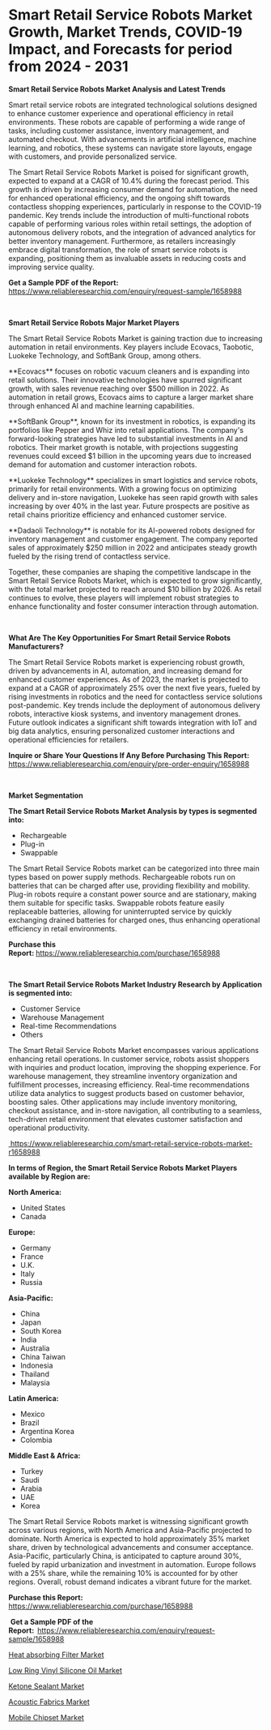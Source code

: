 <p><h1>Smart Retail Service Robots Market Growth, Market Trends, COVID-19 Impact, and Forecasts for period from 2024 - 2031</h1></p><p><strong>Smart Retail Service Robots Market Analysis and Latest Trends</strong></p>
<p><p>Smart retail service robots are integrated technological solutions designed to enhance customer experience and operational efficiency in retail environments. These robots are capable of performing a wide range of tasks, including customer assistance, inventory management, and automated checkout. With advancements in artificial intelligence, machine learning, and robotics, these systems can navigate store layouts, engage with customers, and provide personalized service.</p><p>The Smart Retail Service Robots Market is poised for significant growth, expected to expand at a CAGR of 10.4% during the forecast period. This growth is driven by increasing consumer demand for automation, the need for enhanced operational efficiency, and the ongoing shift towards contactless shopping experiences, particularly in response to the COVID-19 pandemic. Key trends include the introduction of multi-functional robots capable of performing various roles within retail settings, the adoption of autonomous delivery robots, and the integration of advanced analytics for better inventory management. Furthermore, as retailers increasingly embrace digital transformation, the role of smart service robots is expanding, positioning them as invaluable assets in reducing costs and improving service quality.</p></p>
<p><strong>Get a Sample PDF of the Report:&nbsp;</strong> <a href="https://www.reliableresearchiq.com/enquiry/request-sample/1658988?utm_campaign=1088&utm_medium=2&utm_source=Github&utm_content=ia&utm_term=28092024&utm_id=smart-retail-service-robots">https://www.reliableresearchiq.com/enquiry/request-sample/1658988</a></p>
<p>&nbsp;</p>
<p><strong>Smart Retail Service Robots Major Market Players</strong></p>
<p><p>The Smart Retail Service Robots Market is gaining traction due to increasing automation in retail environments. Key players include Ecovacs, Taobotic, Luokeke Technology, and SoftBank Group, among others.</p><p>**Ecovacs** focuses on robotic vacuum cleaners and is expanding into retail solutions. Their innovative technologies have spurred significant growth, with sales revenue reaching over $500 million in 2022. As automation in retail grows, Ecovacs aims to capture a larger market share through enhanced AI and machine learning capabilities.</p><p>**SoftBank Group**, known for its investment in robotics, is expanding its portfolios like Pepper and Whiz into retail applications. The company's forward-looking strategies have led to substantial investments in AI and robotics. Their market growth is notable, with projections suggesting revenues could exceed $1 billion in the upcoming years due to increased demand for automation and customer interaction robots.</p><p>**Luokeke Technology** specializes in smart logistics and service robots, primarily for retail environments. With a growing focus on optimizing delivery and in-store navigation, Luokeke has seen rapid growth with sales increasing by over 40% in the last year. Future prospects are positive as retail chains prioritize efficiency and enhanced customer service.</p><p>**Dadaoli Technology** is notable for its AI-powered robots designed for inventory management and customer engagement. The company reported sales of approximately $250 million in 2022 and anticipates steady growth fueled by the rising trend of contactless service.</p><p>Together, these companies are shaping the competitive landscape in the Smart Retail Service Robots Market, which is expected to grow significantly, with the total market projected to reach around $10 billion by 2026. As retail continues to evolve, these players will implement robust strategies to enhance functionality and foster consumer interaction through automation.</p></p>
<p>&nbsp;</p>
<p><strong>What Are The Key Opportunities For Smart Retail Service Robots Manufacturers?</strong></p>
<p><p>The Smart Retail Service Robots market is experiencing robust growth, driven by advancements in AI, automation, and increasing demand for enhanced customer experiences. As of 2023, the market is projected to expand at a CAGR of approximately 25% over the next five years, fueled by rising investments in robotics and the need for contactless service solutions post-pandemic. Key trends include the deployment of autonomous delivery robots, interactive kiosk systems, and inventory management drones. Future outlook indicates a significant shift towards integration with IoT and big data analytics, ensuring personalized customer interactions and operational efficiencies for retailers.</p></p>
<p><strong>Inquire or Share Your Questions If Any Before Purchasing This Report:</strong> <a href="https://www.reliableresearchiq.com/enquiry/pre-order-enquiry/1658988?utm_campaign=1088&utm_medium=2&utm_source=Github&utm_content=ia&utm_term=28092024&utm_id=smart-retail-service-robots">https://www.reliableresearchiq.com/enquiry/pre-order-enquiry/1658988</a></p>
<p>&nbsp;</p>
<p><strong>Market Segmentation</strong></p>
<p><strong>The Smart Retail Service Robots Market Analysis by types is segmented into:</strong></p>
<p><ul><li>Rechargeable</li><li>Plug-in</li><li>Swappable</li></ul></p>
<p><p>The Smart Retail Service Robots market can be categorized into three main types based on power supply methods. Rechargeable robots run on batteries that can be charged after use, providing flexibility and mobility. Plug-in robots require a constant power source and are stationary, making them suitable for specific tasks. Swappable robots feature easily replaceable batteries, allowing for uninterrupted service by quickly exchanging drained batteries for charged ones, thus enhancing operational efficiency in retail environments.</p></p>
<p><strong>Purchase this Report:&nbsp;</strong><a href="https://www.reliableresearchiq.com/purchase/1658988?utm_campaign=1088&utm_medium=2&utm_source=Github&utm_content=ia&utm_term=28092024&utm_id=smart-retail-service-robots">https://www.reliableresearchiq.com/purchase/1658988</a></p>
<p>&nbsp;</p>
<p><strong>The Smart Retail Service Robots Market Industry Research by Application is segmented into:</strong></p>
<p><ul><li>Customer Service</li><li>Warehouse Management</li><li>Real-time Recommendations</li><li>Others</li></ul></p>
<p><p>The Smart Retail Service Robots Market encompasses various applications enhancing retail operations. In customer service, robots assist shoppers with inquiries and product location, improving the shopping experience. For warehouse management, they streamline inventory organization and fulfillment processes, increasing efficiency. Real-time recommendations utilize data analytics to suggest products based on customer behavior, boosting sales. Other applications may include inventory monitoring, checkout assistance, and in-store navigation, all contributing to a seamless, tech-driven retail environment that elevates customer satisfaction and operational productivity.</p></p>
<p><a href="https://www.reliableresearchiq.com/smart-retail-service-robots-market-r1658988?utm_campaign=1088&utm_medium=2&utm_source=Github&utm_content=ia&utm_term=28092024&utm_id=smart-retail-service-robots">&nbsp;https://www.reliableresearchiq.com/smart-retail-service-robots-market-r1658988</a></p>
<p><strong>In terms of Region, the Smart Retail Service Robots Market Players available by Region are:</strong></p>
<p>
    <p> <strong> North America: </strong>
        <ul>
            <li>United States</li>
            <li>Canada</li>
        </ul>
        </p> 
    <p> <strong> Europe: </strong>
        <ul>
            <li>Germany</li>
            <li>France</li>
            <li>U.K.</li>
            <li>Italy</li>
            <li>Russia</li>
        </ul>
        </p> 
    <p> <strong> Asia-Pacific: </strong>
        <ul>
            <li>China</li>
            <li>Japan</li>
            <li>South Korea</li>
            <li>India</li>
            <li>Australia</li>
            <li>China Taiwan</li>
            <li>Indonesia</li>
            <li>Thailand</li>
            <li>Malaysia</li>
        </ul>
        </p> 
    <p> <strong> Latin America: </strong>
        <ul>
            <li>Mexico</li>
            <li>Brazil</li>
            <li>Argentina Korea</li>
            <li>Colombia</li>
        </ul>
        </p> 
    <p> <strong> Middle East & Africa: </strong>
        <ul>
            <li>Turkey</li>
            <li>Saudi</li>
            <li>Arabia</li>
            <li>UAE</li>
            <li>Korea</li>
        </ul>
    </p>
    </p>
<p><p>The Smart Retail Service Robots market is witnessing significant growth across various regions, with North America and Asia-Pacific projected to dominate. North America is expected to hold approximately 35% market share, driven by technological advancements and consumer acceptance. Asia-Pacific, particularly China, is anticipated to capture around 30%, fueled by rapid urbanization and investment in automation. Europe follows with a 25% share, while the remaining 10% is accounted for by other regions. Overall, robust demand indicates a vibrant future for the market.</p></p>
<p><strong>Purchase this Report: </strong><a href="https://www.reliableresearchiq.com/purchase/1658988?utm_campaign=1088&utm_medium=2&utm_source=Github&utm_content=ia&utm_term=28092024&utm_id=smart-retail-service-robots">https://www.reliableresearchiq.com/purchase/1658988</a></p>
<p>&nbsp;<strong>Get a Sample PDF of the Report:&nbsp;&nbsp;</strong><a href="https://www.reliableresearchiq.com/enquiry/request-sample/1658988?utm_campaign=1088&utm_medium=2&utm_source=Github&utm_content=ia&utm_term=28092024&utm_id=smart-retail-service-robots">https://www.reliableresearchiq.com/enquiry/request-sample/1658988</a></p>
<p><strong></strong></p>
<p><p><a href="https://www.linkedin.com/pulse/heat-absorbing-filter-market-strategic-insights-product-evolution-zxkac?utm_campaign=1088&utm_medium=2&utm_source=Github&utm_content=ia&utm_term=28092024&utm_id=smart-retail-service-robots">Heat absorbing Filter Market</a></p><p><a href="https://github.com/jorietygi/Market-Research-Report-List-1/blob/main/low-ring-vinyl-silicone-oil-market.md?utm_campaign=1088&utm_medium=2&utm_source=Github&utm_content=ia&utm_term=28092024&utm_id=smart-retail-service-robots">Low Ring Vinyl Silicone Oil Market</a></p><p><a href="https://github.com/tambantaybe6/Market-Research-Report-List-1/blob/main/ketone-sealant-market.md?utm_campaign=1088&utm_medium=2&utm_source=Github&utm_content=ia&utm_term=28092024&utm_id=smart-retail-service-robots">Ketone Sealant Market</a></p><p><a href="https://issuu.com/reportprime-2/docs/acoustic-fabrics-market-size-2030.p_1c87be559a1800?utm_campaign=1088&utm_medium=2&utm_source=Github&utm_content=ia&utm_term=28092024&utm_id=smart-retail-service-robots">Acoustic Fabrics Market</a></p><p><a href="https://www.linkedin.com/pulse/global-mobile-chipset-industry-research-report-competitive-v4ujc?trackingId=LaDsS1M3TMGusAuJp5AOPw%3D%3D&utm_campaign=1088&utm_medium=2&utm_source=Github&utm_content=ia&utm_term=28092024&utm_id=smart-retail-service-robots">Mobile Chipset Market</a></p></p>